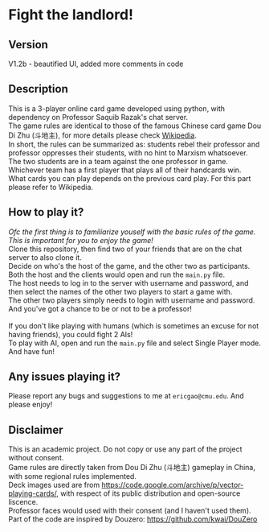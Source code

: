 # Fight the landlord!
## Version
V1.2b - beautified UI, added more comments in code
## Description
This is a 3-player online card game developed using python, with dependency on Professor Saquib Razak's chat server.\
The game rules are identical to those of the famous Chinese card game Dou Di Zhu (斗地主), for more details please check [Wikipedia](https://en.wikipedia.org/wiki/Dou_dizhu).\
In short, the rules can be summarized as: students rebel their professor and professor oppresses their students, with no hint to Marxism whatsoever.\
The two students are in a team against the one professor in game. Whichever team has a first player that plays all of their handcards win.\
What cards you can play depends on the previous card play. For this part please refer to Wikipedia.
## How to play it?
*Ofc the first thing is to familiarize youself with the basic rules of the game. This is important for you to enjoy the game!*\
Clone this repository, then find two of your friends that are on the chat server to also clone it.\
Decide on who's the host of the game, and the other two as participants.\
Both the host and the clients would open and run the ```main.py``` file.\
The host needs to log in to the server with username and password, and then select the names of the other two players to start a game with.\
The other two players simply needs to login with username and password.\
And you've got a chance to be or not to be a professor!\
\
If you don't like playing with humans (which is sometimes an excuse for not having friends), you could fight 2 AIs!\
To play with AI, open and run the ```main.py``` file and select Single Player mode. And have fun!
## Any issues playing it?
Please report any bugs and suggestions to me at ```ericgao@cmu.edu```.
And please enjoy!
## Disclaimer
This is an academic project. Do not copy or use any part of the project without consent.\
Game rules are directly taken from Dou Di Zhu (斗地主) gameplay in China, with some regional rules implemented.\
Deck images used are from https://code.google.com/archive/p/vector-playing-cards/, with respect of its public distribution and open-source liscence.\
Professor faces would used with their consent (and I haven't used them).\
Part of the code are inspired by Douzero: https://github.com/kwai/DouZero